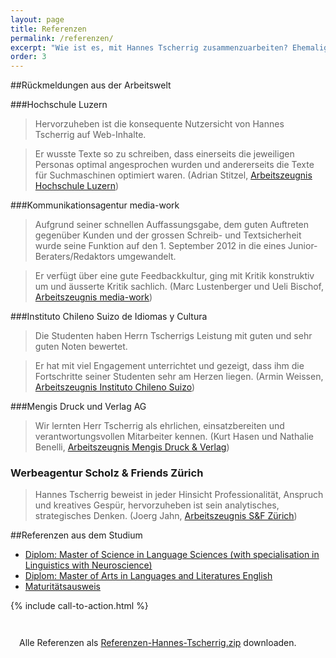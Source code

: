 ```yaml
---
layout: page
title: Referenzen
permalink: /referenzen/
excerpt: "Wie ist es, mit Hannes Tscherrig zusammenzuarbeiten? Ehemalige Arbeitskollegen und Vorgesetzte geben Antwort."
order: 3
---
```




##Rückmeldungen aus der Arbeitswelt

<!--

### Hochschule Luzern -- Informatik

> Bla bla bla. (Annette Stüdli, Arbeitszeugnis noch nicht verfügbar)

-->

###Hochschule Luzern

> Hervorzuheben ist die konsequente Nutzersicht von Hannes Tscherrig auf Web-Inhalte.

> Er wusste Texte so zu schreiben, dass einerseits die jeweiligen Personas optimal angesprochen wurden und andererseits die Texte für Suchmaschinen optimiert waren. (Adrian Stitzel, [Arbeitszeugnis Hochschule Luzern](/referenzen/hochschule_luzern.pdf))


###Kommunikationsagentur media-work

> Aufgrund seiner schnellen Auffassungsgabe, dem guten Auftreten gegenüber Kunden und der grossen Schreib- und Textsicherheit wurde seine Funktion auf den 1. September 2012 in die eines Junior-Beraters/Redaktors umgewandelt.

> Er verfügt über eine gute Feedbackkultur, ging mit Kritik konstruktiv um und äusserte Kritik sachlich. (Marc Lustenberger und Ueli Bischof, [Arbeitszeugnis media-work](/referenzen/media-work.pdf))

###Instituto Chileno Suizo de Idiomas y Cultura 

> Die Studenten haben Herrn Tscherrigs Leistung mit guten und sehr guten Noten bewertet.

> Er hat mit viel Engagement unterrichtet und gezeigt, dass ihm die Fortschritte seiner Studenten sehr am Herzen liegen. (Armin Weissen, [Arbeitszeugnis Instituto Chileno Suizo](/referenzen/santiago.jpg))

###Mengis Druck und Verlag AG

> Wir lernten Herr Tscherrig als ehrlichen, einsatzbereiten und verantwortungsvollen Mitarbeiter kennen. (Kurt Hasen und Nathalie Benelli, [Arbeitszeugnis Mengis Druck & Verlag](/referenzen/wb_visp.jpg))

### Werbeagentur Scholz & Friends Zürich

> Hannes Tscherrig beweist in jeder Hinsicht Professionalität, Anspruch und kreatives Gespür, hervorzuheben ist sein analytisches, strategisches Denken. (Joerg Jahn, [Arbeitszeugnis S&F Zürich](/referenzen/sf_zuerich.jpg))

##Referenzen aus dem Studium

- [Diplom: Master of Science in Language Sciences (with specialisation in Linguistics with Neuroscience)](/referenzen/msc_ucl.jpg)
- [Diplom: Master of Arts in Languages and Literatures English](/referenzen/ma_unifr.jpg)
- [Maturitätsausweis](/referenzen/matura_brig.jpg)

{% include call-to-action.html %}

<div id="about-container" style="margin-top:2em;">
	<div style="padding:1em;">
			Alle Referenzen als <a href="/referenzen/{{ site.zip_name }}">Referenzen-Hannes-Tscherrig.zip</a> downloaden.
	</div>
</div>





